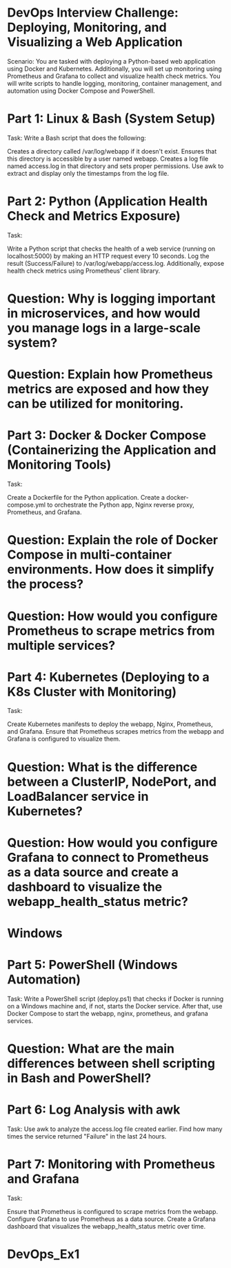 # DevOps Interview Challenge: Deploying, Monitoring, and Visualizing a Web Application
Scenario:
You are tasked with deploying a Python-based web application using Docker and Kubernetes. Additionally, you will set up monitoring using Prometheus and Grafana to collect and visualize health check metrics. You will write scripts to handle logging, monitoring, container management, and automation using Docker Compose and PowerShell.

# Part 1: Linux & Bash (System Setup)
Task: Write a Bash script that does the following:

Creates a directory called /var/log/webapp if it doesn't exist.
Ensures that this directory is accessible by a user named webapp.
Creates a log file named access.log in that directory and sets proper permissions.
Use awk to extract and display only the timestamps from the log file.

# Part 2: Python (Application Health Check and Metrics Exposure)
Task:

Write a Python script that checks the health of a web service (running on localhost:5000) by making an HTTP request every 10 seconds. Log the result (Success/Failure) to /var/log/webapp/access.log.
Additionally, expose health check metrics using Prometheus' client library.

# Question: Why is logging important in microservices, and how would you manage logs in a large-scale system?

# Question: Explain how Prometheus metrics are exposed and how they can be utilized for monitoring.

# Part 3: Docker & Docker Compose (Containerizing the Application and Monitoring Tools)
Task:

Create a Dockerfile for the Python application.
Create a docker-compose.yml to orchestrate the Python app, Nginx reverse proxy, Prometheus, and Grafana.

# Question: Explain the role of Docker Compose in multi-container environments. How does it simplify the process?

# Question: How would you configure Prometheus to scrape metrics from multiple services?

# Part 4: Kubernetes (Deploying to a K8s Cluster with Monitoring)
Task:

Create Kubernetes manifests to deploy the webapp, Nginx, Prometheus, and Grafana.
Ensure that Prometheus scrapes metrics from the webapp and Grafana is configured to visualize them.

# Question: What is the difference between a ClusterIP, NodePort, and LoadBalancer service in Kubernetes?

# Question: How would you configure Grafana to connect to Prometheus as a data source and create a dashboard to visualize the webapp_health_status metric?

# Windows
# Part 5: PowerShell (Windows Automation)
Task: Write a PowerShell script (deploy.ps1) that checks if Docker is running on a Windows machine and, if not, starts the Docker service. After that, use Docker Compose to start the webapp, nginx, prometheus, and grafana services.

# Question: What are the main differences between shell scripting in Bash and PowerShell?

# Part 6: Log Analysis with awk
Task: Use awk to analyze the access.log file created earlier. Find how many times the service returned "Failure" in the last 24 hours.


# Part 7: Monitoring with Prometheus and Grafana
Task:

Ensure that Prometheus is configured to scrape metrics from the webapp.
Configure Grafana to use Prometheus as a data source.
Create a Grafana dashboard that visualizes the webapp_health_status metric over time.


# DevOps_Ex1
